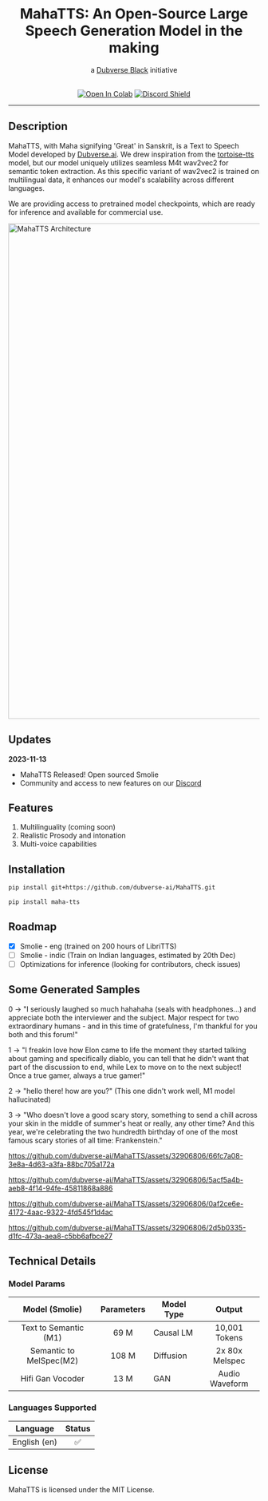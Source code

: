 <div align="center">

<h1>MahaTTS: An Open-Source Large Speech Generation Model in the making</h1>
a <a href = "https://black.dubverse.ai">Dubverse Black</a> initiative <br> <br>

[![Open In Colab](https://colab.research.google.com/assets/colab-badge.svg)](https://colab.research.google.com/drive/1-eOQqznKWwAfMdusJ_LDtDhjIyAlSMrG?usp=sharing)
[![Discord Shield](https://discordapp.com/api/guilds/1162007551987171410/widget.png?style=shield)](https://discord.gg/4VGnrgpBN)
</div>

------

## Description
MahaTTS, with Maha signifying 'Great' in Sanskrit, is a Text to Speech Model developed by [Dubverse.ai](https://dubverse.ai). We drew inspiration from the [tortoise-tts](https://github.com/neonbjb/tortoise-tts) model, but our model uniquely utilizes seamless M4t wav2vec2 for semantic token extraction. As this specific variant of wav2vec2 is trained on multilingual data, it enhances our model's scalability across different languages.

We are providing access to pretrained model checkpoints, which are ready for inference and available for commercial use.

<img width="993" alt="MahaTTS Architecture" src="https://github.com/dubverse-ai/MahaTTS/assets/32906806/7429d3b6-3f19-4bd8-9005-ff9e16a698f8">

## Updates

**2023-11-13**
- MahaTTS Released! Open sourced Smolie
- Community and access to new features on our [Discord](https://discord.gg/uFPrzBqyF2)

## Features
1. Multilinguality (coming soon)
2. Realistic Prosody and intonation
3. Multi-voice capabilities

## Installation
```bash
pip install git+https://github.com/dubverse-ai/MahaTTS.git
```

```bash
pip install maha-tts
```

## Roadmap
- [x] Smolie - eng (trained on 200 hours of LibriTTS)
- [ ] Smolie - indic (Train on Indian languages, estimated by 20th Dec)
- [ ] Optimizations for inference (looking for contributors, check issues)

## Some Generated Samples
0 -> "I seriously laughed so much hahahaha (seals with headphones...) and appreciate both the interviewer and the subject. Major respect for two extraordinary humans - and in this time of gratefulness, I'm thankful for you both and this forum!"

1 -> "I freakin love how Elon came to life the moment they started talking about gaming and specifically diablo, you can tell that he didn't want that part of the discussion to end, while Lex to move on to the next subject! Once a true gamer, always a true gamer!"

2 -> "hello there! how are you?" (This one didn't work well, M1 model hallucinated)

3 -> "Who doesn't love a good scary story, something to send a chill across your skin in the middle of summer's heat or really, any other time? And this year, we're celebrating the two hundredth birthday of one of the most famous scary stories of all time: Frankenstein."

https://github.com/dubverse-ai/MahaTTS/assets/32906806/66fc7a08-3e8a-4d63-a3fa-88bc705a172a

https://github.com/dubverse-ai/MahaTTS/assets/32906806/5acf5a4b-aeb8-4f14-94fe-45811868a886

https://github.com/dubverse-ai/MahaTTS/assets/32906806/0af2ce6e-4172-4aac-9322-4fd545f1d4ac

https://github.com/dubverse-ai/MahaTTS/assets/32906806/2d5b0335-d1fc-473a-aea8-c5bb6afbce27

## Technical Details

### Model Params
|      Model (Smolie)       | Parameters | Model Type |       Output      |  
|:-------------------------:|:----------:|------------|:-----------------:|
|   Text to Semantic (M1)   |    69 M    | Causal LM  |   10,001 Tokens   |
|  Semantic to MelSpec(M2)  |    108 M   | Diffusion  |   2x 80x Melspec  |
|      Hifi Gan Vocoder     |    13 M    |    GAN     |   Audio Waveform  |

### Languages Supported
| Language | Status |
| --- | :---: |
| English (en) | ✅ |

## License

MahaTTS is licensed under the MIT License. 

